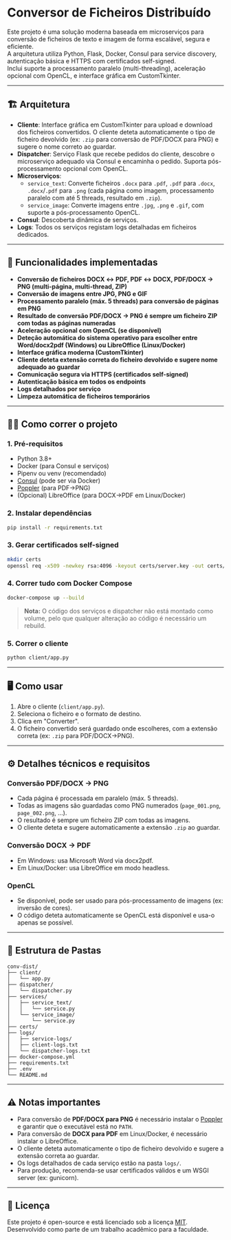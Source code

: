 # Conversor de Ficheiros Distribuído

Este projeto é uma solução moderna baseada em microserviços para conversão de ficheiros de texto e imagem de forma escalável, segura e eficiente.  
A arquitetura utiliza Python, Flask, Docker, Consul para service discovery, autenticação básica e HTTPS com certificados self-signed.  
Inclui suporte a processamento paralelo (multi-threading), aceleração opcional com OpenCL, e interface gráfica em CustomTkinter.

---

## 🏗️ Arquitetura

- **Cliente**: Interface gráfica em CustomTkinter para upload e download dos ficheiros convertidos. O cliente deteta automaticamente o tipo de ficheiro devolvido (ex: `.zip` para conversão de PDF/DOCX para PNG) e sugere o nome correto ao guardar.
- **Dispatcher**: Serviço Flask que recebe pedidos do cliente, descobre o microserviço adequado via Consul e encaminha o pedido. Suporta pós-processamento opcional com OpenCL.
- **Microserviços**:
  - `service_text`: Converte ficheiros `.docx` para `.pdf`, `.pdf` para `.docx`, `.docx`/`.pdf` para `.png` (cada página como imagem, processamento paralelo com até 5 threads, resultado em `.zip`).
  - `service_image`: Converte imagens entre `.jpg`, `.png` e `.gif`, com suporte a pós-processamento OpenCL.
- **Consul**: Descoberta dinâmica de serviços.
- **Logs**: Todos os serviços registam logs detalhadas em ficheiros dedicados.

---

## 🚀 Funcionalidades implementadas

- **Conversão de ficheiros DOCX ↔ PDF, PDF ↔ DOCX, PDF/DOCX → PNG (multi-página, multi-thread, ZIP)**
- **Conversão de imagens entre JPG, PNG e GIF**
- **Processamento paralelo (máx. 5 threads) para conversão de páginas em PNG**
- **Resultado de conversão PDF/DOCX → PNG é sempre um ficheiro ZIP com todas as páginas numeradas**
- **Aceleração opcional com OpenCL (se disponível)**
- **Deteção automática do sistema operativo para escolher entre Word/docx2pdf (Windows) ou LibreOffice (Linux/Docker)**
- **Interface gráfica moderna (CustomTkinter)**
- **Cliente deteta extensão correta do ficheiro devolvido e sugere nome adequado ao guardar**
- **Comunicação segura via HTTPS (certificados self-signed)**
- **Autenticação básica em todos os endpoints**
- **Logs detalhados por serviço**
- **Limpeza automática de ficheiros temporários**

---

## 🏃‍♂️ Como correr o projeto

### 1. Pré-requisitos

- Python 3.8+
- Docker (para Consul e serviços)
- Pipenv ou venv (recomendado)
- [Consul](https://www.consul.io/) (pode ser via Docker)
- [Poppler](https://github.com/oschwartz10612/poppler-windows/releases/) (para PDF→PNG)
- (Opcional) LibreOffice (para DOCX→PDF em Linux/Docker)

### 2. Instalar dependências

```bash
pip install -r requirements.txt
```

### 3. Gerar certificados self-signed

```bash
mkdir certs
openssl req -x509 -newkey rsa:4096 -keyout certs/server.key -out certs/server.crt -days 365 -nodes -subj "/CN=localhost"
```

### 4. Correr tudo com Docker Compose

```bash
docker-compose up --build
```

> **Nota:** O código dos serviços e dispatcher não está montado como volume, pelo que qualquer alteração ao código é necessário um rebuild.

### 5. Correr o cliente

```bash
python client/app.py
```

---

## 🖥️ Como usar

1. Abre o cliente (`client/app.py`).
2. Seleciona o ficheiro e o formato de destino.
3. Clica em "Converter".
4. O ficheiro convertido será guardado onde escolheres, com a extensão correta (ex: `.zip` para PDF/DOCX→PNG).

---

## ⚙️ Detalhes técnicos e requisitos

### Conversão PDF/DOCX → PNG

- Cada página é processada em paralelo (máx. 5 threads).
- Todas as imagens são guardadas como PNG numerados (`page_001.png`, `page_002.png`, ...).
- O resultado é sempre um ficheiro ZIP com todas as imagens.
- O cliente deteta e sugere automaticamente a extensão `.zip` ao guardar.

### Conversão DOCX → PDF

- Em Windows: usa Microsoft Word via docx2pdf.
- Em Linux/Docker: usa LibreOffice em modo headless.

### OpenCL

- Se disponível, pode ser usado para pós-processamento de imagens (ex: inversão de cores).
- O código deteta automaticamente se OpenCL está disponível e usa-o apenas se possível.

---

## 📂 Estrutura de Pastas

```
conv-dist/
├── client/
│   └── app.py
├── dispatcher/
│   └── dispatcher.py
├── services/
│   ├── service_text/
│   │   └── service.py
│   └── service_image/
│       └── service.py
├── certs/
├── logs/
│   ├── service-logs/
│   ├── client-logs.txt
│   └── dispatcher-logs.txt
├── docker-compose.yml
├── requirements.txt
├── .env
└── README.md
```

---

## ⚠️ Notas importantes

- Para conversão de **PDF/DOCX para PNG** é necessário instalar o [Poppler](https://github.com/oschwartz10612/poppler-windows/releases/) e garantir que o executável está no `PATH`.
- Para conversão de **DOCX para PDF** em Linux/Docker, é necessário instalar o LibreOffice.
- O cliente deteta automaticamente o tipo de ficheiro devolvido e sugere a extensão correta ao guardar.
- Os logs detalhados de cada serviço estão na pasta `logs/`.
- Para produção, recomenda-se usar certificados válidos e um WSGI server (ex: gunicorn).

---

## 📄 Licença

Este projeto é open-source e está licenciado sob a licença [MIT](https://opensource.org/licenses/MIT).  
Desenvolvido como parte de um trabalho acadêmico para a faculdade.

